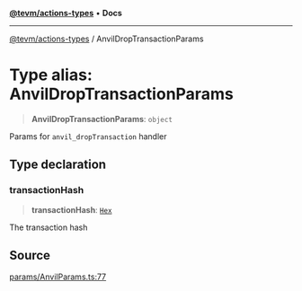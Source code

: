 [**@tevm/actions-types**](../README.md) • **Docs**

***

[@tevm/actions-types](../globals.md) / AnvilDropTransactionParams

# Type alias: AnvilDropTransactionParams

> **AnvilDropTransactionParams**: `object`

Params for `anvil_dropTransaction` handler

## Type declaration

### transactionHash

> **transactionHash**: [`Hex`](Hex.md)

The transaction hash

## Source

[params/AnvilParams.ts:77](https://github.com/evmts/tevm-monorepo/blob/main/packages/actions-types/src/params/AnvilParams.ts#L77)
